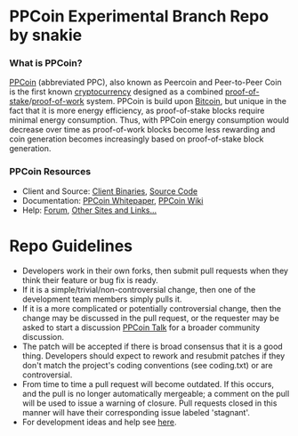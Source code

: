 
PPCoin Experimental Branch Repo by snakie
================================

### What is PPCoin?
[PPCoin](http://ppcoin.org/) (abbreviated PPC), also known as Peercoin and Peer-to-Peer Coin is the first known [cryptocurrency](https://en.wikipedia.org/wiki/Cryptocurrency)  designed as a combined [proof-of-stake](http://ppcoin.org/static/ppcoin-paper.pdf)/[proof-of-work](https://en.wikipedia.org/wiki/Proof-of-work_system) system. PPCoin is build upon [Bitcoin](http://bitcoin.org/en/), but unique in the fact that it is more energy efficiency, as proof-of-stake blocks require minimal energy consumption. Thus, with PPCoin energy consumption would decrease over time as proof-of-work blocks become less rewarding and coin generation becomes increasingly based on proof-of-stake block generation.

### PPCoin Resources
* Client and Source:
[Client Binaries](http://sourceforge.net/projects/ppcoin/files/),
[Source Code](https://github.com/ppcoin/ppcoin)
* Documentation: [PPCoin Whitepaper](http://ppcoin.org/static/ppcoin-paper.pdf),
[PPCoin Wiki](https://github.com/ppcoin/ppcoin/wiki)
* Help: 
[Forum](http://www.ppcointalk.org/),
[Other Sites and Links...](http://www.ppcointalk.org/index.php?topic=4.0;topicseen)

Repo Guidelines
================================

* Developers work in their own forks, then submit pull requests when they think their feature or bug fix is ready.
* If it is a simple/trivial/non-controversial change, then one of the development team members simply pulls it.
* If it is a more complicated or potentially controversial change, then the change may be discussed in the pull request, or the requester may be asked to start a discussion [PPCoin Talk](http://www.ppcointalk.org/) for a broader community discussion. 
* The patch will be accepted if there is broad consensus that it is a good thing. Developers should expect to rework and resubmit patches if they don't match the project's coding conventions (see coding.txt) or are controversial.
* From time to time a pull request will become outdated. If this occurs, and the pull is no longer automatically mergeable; a comment on the pull will be used to issue a warning of closure.  Pull requests closed in this manner will have their corresponding issue labeled 'stagnant'.
* For development ideas and help see [here](http://www.ppcointalk.org/index.php?board=10.0).
